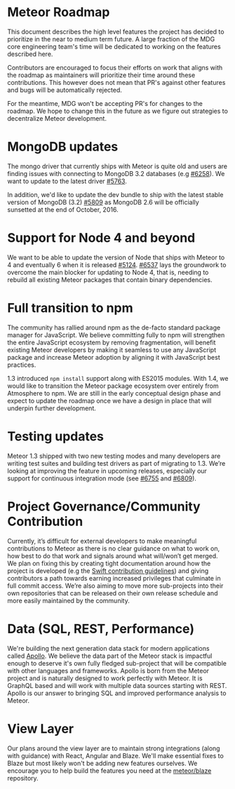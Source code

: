 Meteor Roadmap
==============

This document describes the high level features the project has decided to prioritize in the near to medium term future. A large fraction of the MDG core engineering team's time will be dedicated to working on the features described here.

Contributors are encouraged to focus their efforts on work that aligns with the roadmap as maintainers will prioritize their time around these contributions. This however does not mean that PR's against other features and bugs will be automatically rejected.

For the meantime, MDG won't be accepting PR's for changes to the roadmap. We hope to change this in the future as we figure out strategies to decentralize Meteor development.

# MongoDB updates

The mongo driver that currently ships with Meteor is quite old and users are finding issues with connecting to MongoDB 3.2 databases (e.g [#6258](https://github.com/meteor/meteor/issues/6258)). We want to update to the latest driver [#5763](https://github.com/meteor/meteor/issues/5763).

In addition, we'd like to update the dev bundle to ship with the latest stable version of MongoDB (3.2) [#5809](https://github.com/meteor/meteor/issues/5809) as MongoDB 2.6 will be officially sunsetted at the end of October, 2016.

# Support for Node 4 and beyond

We want to be able to update the version of Node that ships with Meteor to 4 and eventually 6 when it is released [#5124](https://github.com/meteor/meteor/issues/5124). [#6537](https://github.com/meteor/meteor/issues/6537) lays the groundwork to overcome the main blocker for updating to Node 4, that is, needing to rebuild all existing Meteor packages that contain binary dependencies.

# Full transition to npm

The community has rallied around npm as the de-facto standard package manager for JavaScript. We believe committing fully to npm will strengthen the entire JavaScript ecosystem by removing fragmentation, will benefit existing Meteor developers by making it seamless to use any JavaScript package and increase Meteor adoption by aligning it with JavaScript best practices.

1.3 introduced `npm install` support along with ES2015 modules. With 1.4, we would like to transition the Meteor package ecosystem over entirely from Atmosphere to npm. We are still in the early conceptual design phase and expect to update the roadmap once we have a design in place that will underpin further development.


# Testing updates

Meteor 1.3 shipped with two new testing modes and many developers are writing test suites and building test drivers as part of migrating to 1.3. We’re looking at improving the feature in upcoming releases, especially our support for continuous integration mode (see [#6755](https://github.com/meteor/meteor/issues/6755) and [#6809](https://github.com/meteor/meteor/issues/6809)).

# Project Governance/Community Contribution

Currently, it’s difficult for external developers to make meaningful contributions to Meteor as there is no clear guidance on what to work on, how best to do that work and signals around what will/won’t get merged. We plan on fixing this by creating tight documentation around how the project is developed (e.g the [Swift contribution guidelines](https://swift.org/contributing/)) and giving contributors a path towards earning increased privileges that culminate in full commit access. We’re also aiming to move more sub-projects into their own repositories that can be released on their own release schedule and more easily maintained by the community.

# Data (SQL, REST, Performance)

We're building the next generation data stack for modern applications called [Apollo](https://github.com/apollostack/apollo). We believe the data part of the Meteor stack is impactful enough to deserve it's own fully fledged sub-project that will be compatible with other languages and frameworks. Apollo is born from the Meteor project and is naturally designed to work perfectly with Meteor. It is GraphQL based and will work with multiple data sources starting with REST. Apollo is our answer to bringing SQL and improved performance analysis to Meteor.


# View Layer

Our plans around the view layer are to maintain strong integrations (along with guidance) with React, Angular and Blaze. We'll make essential fixes to Blaze but most likely won't be adding new features ourselves. We encourage you to help build the features you need at the [meteor/blaze](https://github.com/meteor/blaze) repository.
